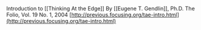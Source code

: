 
Introduction to [[Thinking At the Edge]]
By [[Eugene T. Gendlin]], Ph.D.
The Folio, Vol. 19 No. 1, 2004
[http://previous.focusing.org/tae-intro.html](http://previous.focusing.org/tae-intro.html)

